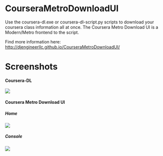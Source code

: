 CourseraMetroDownloadUI
=======================

Use the coursera-dl.exe or coursera-dl-script.py scripts to download your coursera class information all at once.  The Coursera Metro Download UI is a Modern/Metro frontend to the script.

Find more information here: <a href="http://djengineerllc.github.io/CourseraMetroDownloadUI/">http://djengineerllc.github.io/CourseraMetroDownloadUI/</a>

Screenshots
=======================

<h4>Coursera-DL</h4>
<img src="http://i.imgur.com/bZUTsi1.png" />
<h4>Coursera Metro Download UI</h4>
<h5>Home</h5>
<img src="http://i.imgur.com/z2VNC64.png" />
<h5>Console</h5>
<img src="http://i.imgur.com/67Tbz1j.png" />
